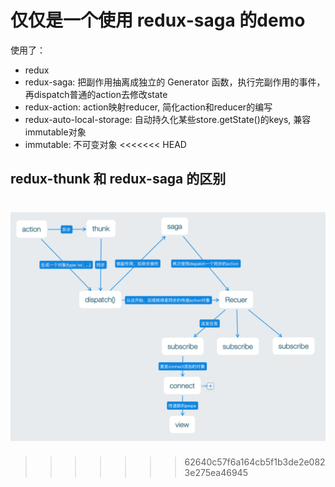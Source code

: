 # 仅仅是一个使用 redux-saga 的demo

使用了：
- redux
- redux-saga: 把副作用抽离成独立的 Generator 函数，执行完副作用的事件，再dispatch普通的action去修改state
- redux-action: action映射reducer, 简化action和reducer的编写
- redux-auto-local-storage: 自动持久化某些store.getState()的keys, 兼容immutable对象
- immutable: 不可变对象
<<<<<<< HEAD

## redux-thunk 和 redux-saga 的区别

![saga-thunk](.img/saga-thunk.png)
=======
>>>>>>> 62640c57f6a164cb5f1b3de2e0823e275ea46945

